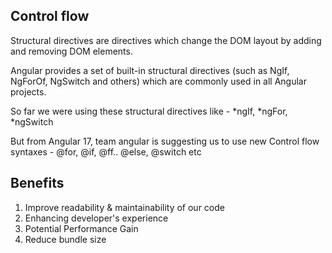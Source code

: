 
## Control flow

Structural directives are directives which change the DOM layout by adding and removing DOM elements.

Angular provides a set of built-in structural directives (such as NgIf, NgForOf, NgSwitch and others) which are commonly used in all Angular projects.

So far we were using these structural directives like - *ngIf, *ngFor, *ngSwitch 

But from Angular 17, team angular is suggesting us to use new Control flow syntaxes - @for, @if, @ff.. @else, @switch etc


## Benefits

1. Improve readability & maintainability of our code
2. Enhancing developer's experience
3. Potential Performance Gain
4. Reduce bundle size

